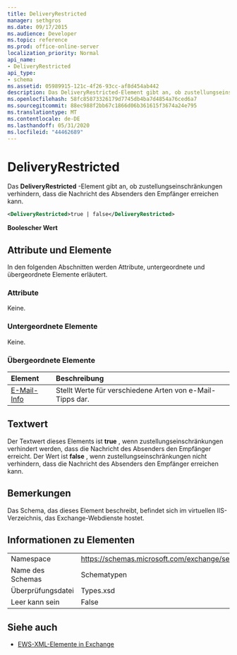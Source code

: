 ```yaml
---
title: DeliveryRestricted
manager: sethgros
ms.date: 09/17/2015
ms.audience: Developer
ms.topic: reference
ms.prod: office-online-server
localization_priority: Normal
api_name:
- DeliveryRestricted
api_type:
- schema
ms.assetid: 05989915-121c-4f26-93cc-af8d454ab442
description: Das DeliveryRestricted-Element gibt an, ob zustellungseinschränkungen verhindern, dass die Nachricht des Absenders den Empfänger erreichen kann.
ms.openlocfilehash: 58fc85873326179d7745db4ba7d4854a76ced6a7
ms.sourcegitcommit: 88ec988f2bb67c1866d06b361615f3674a24e795
ms.translationtype: MT
ms.contentlocale: de-DE
ms.lasthandoff: 05/31/2020
ms.locfileid: "44462689"
---
```

# <a name="deliveryrestricted"></a>DeliveryRestricted

Das **DeliveryRestricted** -Element gibt an, ob zustellungseinschränkungen verhindern, dass die Nachricht des Absenders den Empfänger erreichen kann. 
  
```XML
<DeliveryRestricted>true | false</DeliveryRestricted>
```

 **Boolescher Wert**
## <a name="attributes-and-elements"></a>Attribute und Elemente

In den folgenden Abschnitten werden Attribute, untergeordnete und übergeordnete Elemente erläutert.
  
### <a name="attributes"></a>Attribute

Keine.
  
### <a name="child-elements"></a>Untergeordnete Elemente

Keine.
  
### <a name="parent-elements"></a>Übergeordnete Elemente

|**Element**|**Beschreibung**|
|:-----|:-----|
|[E-Mail-Info](mailtips.md) <br/> |Stellt Werte für verschiedene Arten von e-Mail-Tipps dar.  <br/> |
   
## <a name="text-value"></a>Textwert

Der Textwert dieses Elements ist **true** , wenn zustellungseinschränkungen verhindert werden, dass die Nachricht des Absenders den Empfänger erreicht. Der Wert ist **false** , wenn zustellungseinschränkungen nicht verhindern, dass die Nachricht des Absenders den Empfänger erreichen kann. 
  
## <a name="remarks"></a>Bemerkungen

Das Schema, das dieses Element beschreibt, befindet sich im virtuellen IIS-Verzeichnis, das Exchange-Webdienste hostet.
  
## <a name="element-information"></a>Informationen zu Elementen

|||
|:-----|:-----|
|Namespace  <br/> |https://schemas.microsoft.com/exchange/services/2006/types  <br/> |
|Name des Schemas  <br/> |Schematypen  <br/> |
|Überprüfungsdatei  <br/> |Types.xsd  <br/> |
|Leer kann sein  <br/> |False  <br/> |
   
## <a name="see-also"></a>Siehe auch

- [EWS-XML-Elemente in Exchange](ews-xml-elements-in-exchange.md)

